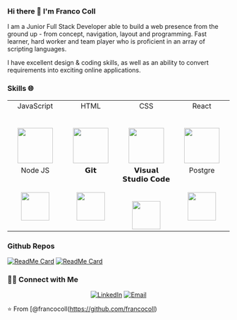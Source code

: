 
### Hi there 👋 I'm Franco Coll


<div>
 <p>
I am a Junior Full Stack Developer able to build a web presence from the ground up - from concept, navigation, layout and programming. Fast learner, hard worker and team player who is proficient in an array of scripting languages.

I have excellent design & coding skills, as well as an ability to convert requirements into exciting online applications.
</p>
</div>

### Skills 🌐

<table>
  <tbody>
    <tr valign="top">
      <td width="25%" align="center">
        <span>JavaScript</span><br><br><br>
        <img src="https://cdn.jsdelivr.net/npm/programming-languages-logos/src/javascript/javascript.png" height="80">
      </td>
      <td width="25%" align="center">
        <span>HTML</span><br><br><br>
        <img src="https://cdn-icons-png.flaticon.com/512/143/143655.png" height="80">
      </td>
      <td width="25%" align="center">
        <span>CSS</span><br><br><br>
        <img src="https://cdn-icons-png.flaticon.com/512/732/732190.png" height="80">
      </td>
      <td width="25%" align="center">
        <span>React</span><br><br><br>
        <img src="https://cdn-icons-png.flaticon.com/512/1126/1126012.png" height="80">
      </td>
    </tr>
    <tr valign="top">
      <td width="25%" align="center">
        <span>Node JS</span><br><br><br>
        <img height="64px" src="https://cdn-icons-png.flaticon.com/512/919/919825.png">
      </td>
      <td width="25%" align="center">
        <span>𝗚𝗶𝘁</span><br><br><br>
        <img height="64px" src="https://cdn.svgporn.com/logos/git-icon.svg">
      </td>
      <td width="25%" align="center">
        <span>𝗩𝗶𝘀𝘂𝗮𝗹 𝗦𝘁𝘂𝗱𝗶𝗼 𝗖𝗼𝗱𝗲</span><br><br><br>
        <img height="64px" src="https://cdn.svgporn.com/logos/visual-studio-code.svg">
      </td>
      <td width="25%" align="center">
        <span>Postgre</span><br><br><br>
        <img height="64px" src="https://cdn-icons-png.flaticon.com/512/5968/5968342.png">
      </td>
    </tr>
  </tbody>
</table>


### Github Repos

[![ReadMe Card](https://github-readme-stats.vercel.app/api/pin/?username=francocoll&repo=PI-Videogames-main&show_owner=true)](https://github.com/francocoll/PI-Videogames-main)
[![ReadMe Card](https://github-readme-stats.vercel.app/api/pin/?username=francocoll&repo=criptos-react-vite&show_owner=true)](https://github.com/francocoll/criptos-react-vite)

<h3> 🤝🏻 Connect with Me </h3>

<p align="center">
<a href="https://www.linkedin.com/in/franco-coll/" target="_blank"><img alt="LinkedIn" src="https://img.shields.io/badge/LinkedIn-@francocoll-blue?style=flat&logo=linkedin"></a>
<a href="mailto:francoadrian.coll2012@gmail.com"><img alt="Email" src="https://img.shields.io/badge/Email-francoadrian.coll2012@gmail.com-blue?style=flat&logo=gmail"></a>
</p>


⭐️ From [@francocoll(https://github.com/francocoll)
